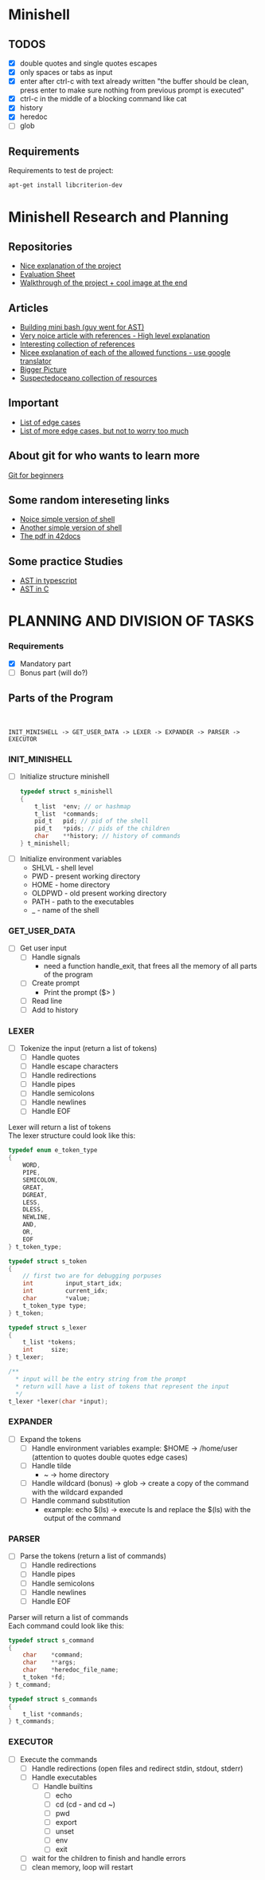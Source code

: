 # Minishell

## TODOS
* [x] double quotes and single quotes escapes
* [x] only spaces or tabs as input
* [x] enter after ctrl-c with text already written "the buffer should be clean, press enter to make sure nothing from previous prompt is executed"
* [x] ctrl-c in the middle of a blocking command like cat
* [x] history
* [x] heredoc
* [ ] glob

## Requirements

Requirements to test de project:
```bash
apt-get install libcriterion-dev
```

# Minishell Research and Planning

## Repositories
* [Nice explanation of the project](https://github.com/maiadegraaf/minishell)
* [Evaluation Sheet](https://42evals.com/Cursus/minishellhttps://42evals.com/Cursus/minishell)
* [Walkthrough of the project + cool image at the end](https://github.com/migmanu/minishell?tab=readme-ov-file)

## Articles
* [Building mini bash (guy went for AST)](https://m4nnb3ll.medium.com/minishell-building-a-mini-bash-a-42-project-b55a10598218)
* [Very noice article with references - High level explanation](https://haglobah.github.io/Mastering-42/holy_graph/minishell.html)
* [Interesting collection of references](https://minishell.simple.ink/)
* [Nicee explanation of each of the allowed functions - use google translator](https://velog.io/@chez_bono/Minishell)
* [Bigger Picture](https://whimsical.com/minishell-architecture-big-picture-7b9N8PL3qHrddbs977mQ2J)
* [Suspectedoceano collection of resources](https://suspectedoceano.notion.site/Cursus-97a5ef0ea22b47779a24de1299e53e9b)

## Important
* [List of edge cases](https://docs.google.com/spreadsheets/d/1TDwyd-S0WBAXehgkrKQtBJ6zquQ4p6k7JfE5g3jICNA/edit#gid=0)
* [List of more edge cases, but not to worry too much](https://docs.google.com/spreadsheets/u/0/d/1uJHQu0VPsjjBkR4hxOeCMEt3AOM1Hp_SmUzPFhAH-nA/htmlview?lsrp=1#gid=0)

## About git for who wants to learn more
[Git for beginners](https://learngitbranching.js.org/)

## Some random intereseting links
* [Noice simple version of shell](https://brennan.io/2015/01/16/write-a-shell-in-c/)
* [Another simple version of shell](https://www.geeksforgeeks.org/making-linux-shell-c/)
* [The pdf in 42docs](https://www.cs.purdue.edu/homes/grr/SystemsProgrammingBook/Book/Chapter5-WritingYourOwnShell.pdf)

## Some practice Studies
* [AST in typescript](./ast-example-js/)
* [AST in C](./ast-example-c/)

# PLANNING AND DIVISION OF TASKS

### Requirements
* [x] Mandatory part
* [ ] Bonus part (will do?)

## Parts of the Program
<br>

```
INIT_MINISHELL -> GET_USER_DATA -> LEXER -> EXPANDER -> PARSER -> EXECUTOR
```

### INIT_MINISHELL
* [ ] Initialize structure minishell
    ```c
    typedef struct s_minishell
    {
        t_list  *env; // or hashmap
        t_list  *commands;
        pid_t   pid; // pid of the shell
        pid_t   *pids; // pids of the children
        char    **history; // history of commands
    } t_minishell;
    ```
* [ ] Initialize environment variables
    * SHLVL - shell level
    * PWD - present working directory
    * HOME - home directory
    * OLDPWD - old present working directory
    * PATH - path to the executables
    * _ - name of the shell

### GET_USER_DATA
* [ ] Get user input
    * [ ] Handle signals
        * need a function handle_exit, that frees all the memory of all parts of the program
    * [ ] Create prompt
        * Print the prompt ($> )
    * [ ] Read line
    * [ ] Add to history

### LEXER
* [ ] Tokenize the input (return a list of tokens)
    * [ ] Handle quotes
    * [ ] Handle escape characters
    * [ ] Handle redirections
    * [ ] Handle pipes
    * [ ] Handle semicolons
    * [ ] Handle newlines
    * [ ] Handle EOF

Lexer will return a list of tokens <br>
The lexer structure could look like this:
```c
typedef enum e_token_type
{
    WORD,
    PIPE,
    SEMICOLON,
    GREAT,
    DGREAT,
    LESS,
    DLESS,
    NEWLINE,
    AND,
    OR,
    EOF
} t_token_type;

typedef struct s_token
{
    // first two are for debugging porpuses
    int         input_start_idx;
    int         current_idx;
    char        *value;
    t_token_type type;
} t_token;

typedef struct s_lexer
{
    t_list *tokens;
    int     size;
} t_lexer;

/** 
  * input will be the entry string from the prompt
  * return will have a list of tokens that represent the input
  */
t_lexer *lexer(char *input);
```

### EXPANDER
* [ ] Expand the tokens
    * [ ] Handle environment variables
        example: $HOME -> /home/user (attention to quotes double quotes edge cases)
    * [ ] Handle tilde
        * ~ -> home directory
    * [ ] Handle wildcard (bonus) -> glob -> create a copy of the command with the wildcard expanded
    * [ ] Handle command substitution 
        * example: echo $(ls) -> execute ls and replace the $(ls) with the output of the command

### PARSER
* [ ] Parse the tokens (return a list of commands)
    * [ ] Handle redirections
    * [ ] Handle pipes
    * [ ] Handle semicolons
    * [ ] Handle newlines
    * [ ] Handle EOF

Parser will return a list of commands <br>
Each command could look like this:
```c
typedef struct s_command
{
    char    *command;
    char    **args;
    char    *heredoc_file_name;
    t_token *fd;
} t_command;

typedef struct s_commands
{
    t_list *commands;
} t_commands;
```

### EXECUTOR
* [ ] Execute the commands
    * [ ] Handle redirections (open files and redirect stdin, stdout, stderr)
    * [ ] Handle executables
        * [ ] Handle builtins
            * [ ] echo
            * [ ] cd (cd - and cd ~)
            * [ ] pwd
            * [ ] export
            * [ ] unset
            * [ ] env
            * [ ] exit
    * [ ] wait for the children to finish and handle errors
    * [ ] clean memory, loop will restart
